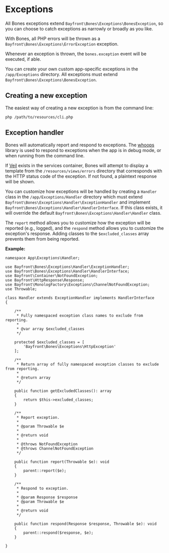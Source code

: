 # Exceptions

All Bones exceptions extend `Bayfront\Bones\Exceptions\BonesException`, so you can choose to catch exceptions as narrowly or broadly as you like.

With Bones, all PHP errors will be thrown as a `Bayfront\Bones\Exceptions\ErrorException` exception. 

Whenever an exception is thrown, the `bones.exception` event will be executed, if able.

You can create your own custom app-specific exceptions in the `/app/Exceptions` directory.
All exceptions must extend `Bayfront\Bones\Exceptions\BonesException`. 

## Creating a new exception

The easiest way of creating a new exception is from the command line:

```
php /path/to/resources/cli.php
```

## Exception handler

Bones will automatically report and respond to exceptions. 
The [whoops](https://github.com/filp/whoops) library is used to respond to exceptions when the app is in debug mode, or when running from the command line.

If [Veil](libraries/views.md) exists in the services container, Bones will attempt to display a template from the `/resources/views/errors` directory that corresponds with the HTTP status code of the exception.
If not found, a plaintext response will be shown.

You can customize how exceptions will be handled by creating a `Handler` class in the `/app/Exceptions/Handler` directory which must extend `Bayfront\Bones\Exceptions\Handler\ExceptionHandler` and implement `Bayfront\Bones\Exceptions\Handler\HandlerInterface`.
If this class exists, it will override the default `Bayfront\Bones\Exceptions\Handler\Handler` class. 

The `report` method allows you to customize how the exception will be reported (e.g., logged), and the `respond` method allows you to customize the exception's response.
Adding classes to the `$excluded_classes` array prevents them from being reported.

**Example:**

```
namespace App\Exceptions\Handler;

use Bayfront\Bones\Exceptions\Handler\ExceptionHandler;
use Bayfront\Bones\Exceptions\Handler\HandlerInterface;
use Bayfront\Container\NotFoundException;
use Bayfront\HttpResponse\Response;
use Bayfront\MonologFactory\Exceptions\ChannelNotFoundException;
use Throwable;

class Handler extends ExceptionHandler implements HandlerInterface
{

    /**
     * Fully namespaced exception class names to exclude from reporting.
     *
     * @var array $excluded_classes
     */

    protected $excluded_classes = [
        'Bayfront\Bones\Exceptions\HttpException'
    ];

    /**
     * Return array of fully namespaced exception classes to exclude from reporting.
     *
     * @return array
     */

    public function getExcludedClasses(): array
    {
        return $this->excluded_classes;
    }

    /**
     * Report exception.
     *
     * @param Throwable $e
     *
     * @return void
     *
     * @throws NotFoundException
     * @throws ChannelNotFoundException
     */

    public function report(Throwable $e): void
    {
        parent::report($e);
    }

    /**
     * Respond to exception.
     *
     * @param Response $response
     * @param Throwable $e
     *
     * @return void
     */

    public function respond(Response $response, Throwable $e): void
    {
        parent::respond($response, $e);
    }

}
```